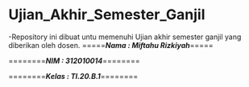 # Ujian_Akhir_Semester_Ganjil

-Repository ini dibuat untu memenuhi Ujian akhir semester ganjil yang diberikan oleh dosen.
=====***Nama : Miftahu Rizkiyah***=====

========***NIM  : 312010014***========

========***Kelas : TI.20.B.1***========

